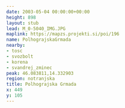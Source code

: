 ```yaml
---
date: 2003-05-04 00:00:00+00:00
height: 898
layout: stub
lead: M_0-5040_IMG.JPG
maplink: https://mapzs.projekti.si/poi/196
name: PolhograjskaGrmada
nearby:
- tosc
- svozbolt
- korena
- svandrej_zminec
peak: 46.083811,14.332903
region: notranjska
title: Polhograjska Grmada
x: 449
y: 105
---
```

